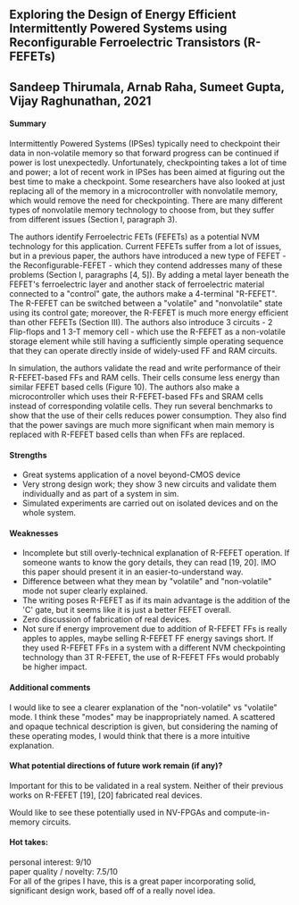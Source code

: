 ## Exploring the Design of Energy Efficient Intermittently Powered Systems using Reconfigurable Ferroelectric Transistors (R-FEFETs)
## Sandeep Thirumala, Arnab Raha, Sumeet Gupta, Vijay Raghunathan, 2021

#### Summary
Intermittently Powered Systems (IPSes) typically need to checkpoint their data in non-volatile memory so that forward progress can be continued if power is lost unexpectedly. Unfortunately, checkpointing takes a lot of time and power; a lot of recent work in IPSes has been aimed at figuring out the best time to make a checkpoint. Some researchers have also looked at just replacing all of the memory in a microcontroller with nonvolatile memory, which would remove the need for checkpointing. There are many different types of nonvolatile memory technology to choose from, but they suffer from different issues (Section I, paragraph 3).

The authors identify Ferroelectric FETs (FEFETs) as a potential NVM technology for this application. Current FEFETs suffer from a lot of issues, but in a previous paper, the authors have introduced a new type of FEFET - the Reconfigurable-FEFET - which they contend addresses many of these problems (Section I, paragraphs [4, 5]). By adding a metal layer beneath the FEFET's ferroelectric layer and another stack of ferroelectric material connected to a "control" gate, the authors make a 4-terminal "R-FEFET". The R-FEFET can be switched between a "volatile" and "nonvolatile" state using its control gate; moreover, the R-FEFET is much more energy efficient than other FEFETs (Section III). The authors also introduce 3 circuits - 2 Flip-flops and 1 3-T memory cell - which use the R-FEFET as a non-volatile storage element while still having a sufficiently simple operating sequence that they can operate directly inside of widely-used FF and RAM circuits.

In simulation, the authors validate the read and write performance of their R-FEFET-based FFs and RAM cells. Their cells consume less energy than similar FEFET based cells (Figure 10). The authors also make a microcontroller which uses their R-FEFET-based FFs and SRAM cells instead of corresponding volatile cells. They run several benchmarks to show that the use of their cells reduces power consumption. They also find that the power savings are much more significant when main memory is replaced with R-FEFET based cells than when FFs are replaced.


#### Strengths
  * Great systems application of a novel beyond-CMOS device
  * Very strong design work; they show 3 new circuits and validate them individually and as part of a system in sim.
  * Simulated experiments are carried out on isolated devices and on the whole system.

#### Weaknesses
  * Incomplete but still overly-technical explanation of R-FEFET operation. If someone wants to know the gory details, they can read [19, 20]. IMO this paper should present it in an easier-to-understand way.
  * Difference between what they mean by "volatile" and "non-volatile" mode not super clearly explained.
  * The writing poses R-FEFET as if its main advantage is the addition of the 'C' gate, but it seems like it is just a better FEFET overall.
  * Zero discussion of fabrication of real devices.
  * Not sure if energy improvement due to addition of R-FEFET FFs is really apples to apples, maybe selling R-FEFET FF energy savings short. If they used R-FEFET FFs in a system with a different NVM checkpointing technology than 3T R-FEFET, the use of R-FEFET FFs would probably be higher impact.

#### Additional comments
I would like to see a clearer explanation of the "non-volatile" vs "volatile" mode. I think these "modes" may be inappropriately named. A scattered and opaque technical description is given, but considering the naming of these operating modes, I would think that there is a more intuitive explanation.

#### What potential directions of future work remain (if any)?
Important for this to be validated in a real system. Neither of their previous works on R-FEFET [19], [20] fabricated real devices.

Would like to see these potentially used in NV-FPGAs and compute-in-memory circuits.

#### Hot takes:
personal interest: 9/10\
paper quality / novelty: 7.5/10\
For all of the gripes I have, this is a great paper incorporating solid, significant design work, based off of a really novel idea.
